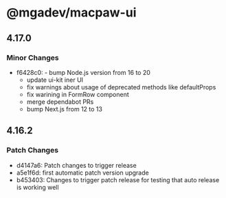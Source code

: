 # @mgadev/macpaw-ui

## 4.17.0

### Minor Changes

- f6428c0: - bump Node.js version from 16 to 20
  - update ui-kit iner UI
  - fix warnings about usage of deprecated methods like defaultProps
  - fix warining in FormRow component
  - merge dependabot PRs
  - bump Next.js from 12 to 13

## 4.16.2

### Patch Changes

- d4147a6: Patch changes to trigger release
- a5e1f6d: first automatic patch version upgrade
- b453403: Changes to trigger patch release for testing that auto release is working well
